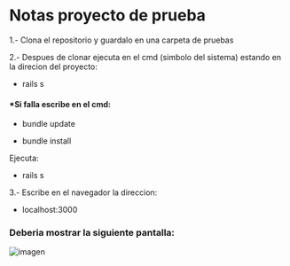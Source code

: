 # Notas proyecto de prueba

1.- Clona el repositorio y guardalo en una carpeta de pruebas

2.- Despues de clonar ejecuta en el cmd (simbolo del sistema)  estando en la direcion del proyecto:

* rails s

#### *Si falla escribe en el cmd:

* bundle update

* bundle install

Ejecuta:

* rails s

3.- Escribe en el navegador la direccion:

* localhost:3000

### Deberia mostrar la siguiente pantalla: 
![imagen](https://user-images.githubusercontent.com/55931632/134757858-240e839d-eea9-4e6e-ae84-6e66f37dce58.png)
